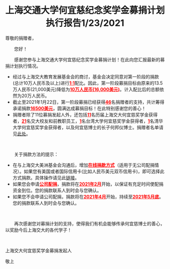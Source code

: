 <h1 align="center">上海交通大学何宜慈纪念奖学金募捐计划执行报告1/23/2021</h1>

尊敬的捐赠者，

　　您好！

　　感谢您参与上海交通大学何宜慈纪念奖学金募捐计划！在此向您汇报最新的募捐计划执行情况。
- 经过与上海交大教育发展基金会的商讨，基金会决定同意对第一阶段的捐款(总计10万人民币及以上)进行<span style="color:red"><b><u>1:1</u></b></span>配比。因此，第一阶段募捐目标由原来的13.5万人民币(21,000美元)降低为<span style="color:red"><b><u>10万人民币(16,000美元)</u></b></span>。计入配比后的总额依然为20万人民币。
- 截止至2021年1月22日，第一阶段募捐已经获得<span style="color:red"><b><u>46</u></b></span>名捐赠者的支持，共计筹得承诺捐款<span style="color:red"><b><u>16500美元</u></b></span>，圆满达成募捐目标！在此特别感谢您的善心！
- 捐赠者除了11位募捐发起人外，还包括<span style="color:red"><b><u>11</u></b></span>名历届上海交大何宜慈奖学金获得者，<span style="color:red"><b><u>21</u></b></span>名交大校友和前教职员工，<span style="color:red"><b><u>1</u></b></span>名台湾大学何宜慈奖学金获得者，<span style="color:red"><b><u>1</u></b></span>名清华大学何宜慈奖学金获得者，以及何宜慈博士的长子何邦仪博士。捐赠者名单请见<u>[此处](https://www.evernote.com/shard/s484/sh/47d3739a-bfc8-97e6-d612-3e19d605e987/602228350f51c7d88592fe31bb4adca9)</u>。

<br>

　　关于捐款方法的提示：
- 在与上海交大美洲基金会沟通后，增加<span style="color:red"><b><u>在线捐款方式</u></b></span>（适用于无公司配捐情况）。如果您有美国或者国际信用卡(比如人民币美元双币信用卡)，即可选择此方式捐款。具体操作请见此<u>[链接](https://www.evernote.com/shard/s484/client/snv?noteGuid=9494de69-0fe4-0c77-a220-61437598c07e&noteKey=d4e5448f298210f9f3d616f8949f1704&sn=https%3A%2F%2Fwww.evernote.com%2Fshard%2Fs484%2Fsh%2F9494de69-0fe4-0c77-a220-61437598c07e%2Fd4e5448f298210f9f3d616f8949f1704&title=%25E5%259C%25A8%25E7%25BA%25BF%25E5%2590%2591SJTUFA%25E6%258D%2590%25E6%25AC%25BE%25E7%259A%2584%25E6%2596%25B9%25E6%25B3%2595)</u>。
- 如果您会申请<span style="color:red"><b><u>公司配捐</u></b></span>，捐款将在<span style="color:red"><b><u>2021年2月</u></b></span>开始，以保证有充足时间使配捐资金到位。您的捐款联系人到时会与您确认。
- 如果您不会申请公司配捐，捐款将在<span style="color:red"><b><u>2021年4月</u></b></span>开始，持续至<span style="color:red"><b><u>2021年5月底</u></b></span>。您的捐款联系人到时会与您确认。

<br>

　　再次感谢您对募捐计划的支持，使得我们有机会能够传承何宜慈博士的善心，以奖励今后上海交大的各代学子！

<br>

上海交大何宜慈奖学金募捐发起人

敬上
